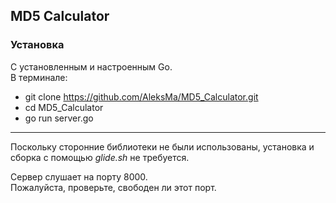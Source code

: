 ## MD5 Calculator  

### Установка  
С установленным и настроенным Go.  
В терминале:  
* git clone https://github.com/AleksMa/MD5_Calculator.git  
* cd MD5_Calculator
* go run server.go  
---

Поскольку сторонние библиотеки не были использованы, 
установка и сборка с помощью *glide.sh* не требуется.

Сервер слушает на порту 8000.  
Пожалуйста, проверьте, свободен ли этот порт.